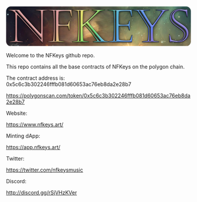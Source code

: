 ![NFKeys](/readme-assets/E.png?raw=true "NFKeys")


Welcome to the NFKeys github repo.

This repo contains all the base contracts of NFKeys on the polygon chain.


The contract address is: 0x5c6c3b302246fffb081d60653ac76eb8da2e28b7

https://polygonscan.com/token/0x5c6c3b302246fffb081d60653ac76eb8da2e28b7



Website:

https://www.nfkeys.art/


Minting dApp:

https://app.nfkeys.art/


Twitter:

https://twitter.com/nfkeysmusic


Discord:

http://discord.gg/rSjVHzKVer